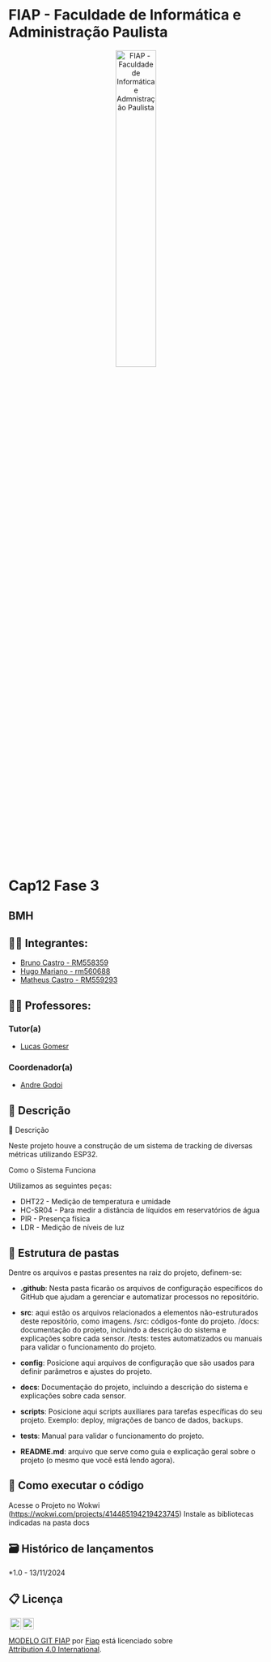 # FIAP - Faculdade de Informática e Administração Paulista

<p align="center">
<a href= "https://www.fiap.com.br/"><img src="assets/logo-fiap.png" alt="FIAP - Faculdade de Informática e Admnistração Paulista" border="0" width=40% height=40%></a>
</p>

<br>

# Cap12 Fase 3

## BMH

## 👨‍🎓 Integrantes: 
- <a href="https://www.linkedin.com/in/bruno-castro-dias/">Bruno Castro - RM558359</a>
- <a href="https://www.linkedin.com/in/hugomariano191628150/">Hugo Mariano - rm560688</a>
- <a href="https://www.linkedin.com/in/matheus-castro-63644b224/">Matheus Castro - RM559293</a> 


## 👩‍🏫 Professores:
### Tutor(a) 
- <a href="https://www.linkedin.com/in/lucas-gomes-moreira-15a8452a/">Lucas Gomesr</a>
### Coordenador(a)
- <a href="https://www.linkedin.com/in/profandregodoi/">Andre Godoi</a>


## 📜 Descrição

📜 Descrição

 Neste projeto houve a construção de um sistema de tracking de diversas métricas utilizando ESP32.

Como o Sistema Funciona

Utilizamos as seguintes peças:
- DHT22 - Medição de temperatura e umidade
- HC-SR04 - Para medir a distância de líquidos em reservatórios de água
- PIR - Presença física
- LDR - Medição de níveis de luz



## 📁 Estrutura de pastas

Dentre os arquivos e pastas presentes na raiz do projeto, definem-se:

- <b>.github</b>: Nesta pasta ficarão os arquivos de configuração específicos do GitHub que ajudam a gerenciar e automatizar processos no repositório.

- <b>src</b>: aqui estão os arquivos relacionados a elementos não-estruturados deste repositório, como imagens.
/src: códigos-fonte do projeto.
/docs: documentação do projeto, incluindo a descrição do sistema e explicações sobre cada sensor.
/tests: testes automatizados ou manuais para validar o funcionamento do projeto.
- <b>config</b>: Posicione aqui arquivos de configuração que são usados para definir parâmetros e ajustes do projeto.

- <b>docs</b>: Documentação do projeto, incluindo a descrição do sistema e explicações sobre cada sensor.

- <b>scripts</b>: Posicione aqui scripts auxiliares para tarefas específicas do seu projeto. Exemplo: deploy, migrações de banco de dados, backups.

- <b>tests</b>: Manual para validar o funcionamento do projeto.

- <b>README.md</b>: arquivo que serve como guia e explicação geral sobre o projeto (o mesmo que você está lendo agora).

## 🔧 Como executar o código

Acesse o Projeto no Wokwi (https://wokwi.com/projects/414485194219423745)
Instale as bibliotecas indicadas na pasta docs



## 🗃 Histórico de lançamentos

*1.0 - 13/11/2024

## 📋 Licença

<img style="height:22px!important;margin-left:3px;vertical-align:text-bottom;" src="https://mirrors.creativecommons.org/presskit/icons/cc.svg?ref=chooser-v1"><img style="height:22px!important;margin-left:3px;vertical-align:text-bottom;" src="https://mirrors.creativecommons.org/presskit/icons/by.svg?ref=chooser-v1"><p xmlns:cc="http://creativecommons.org/ns#" xmlns:dct="http://purl.org/dc/terms/"><a property="dct:title" rel="cc:attributionURL" href="https://github.com/agodoi/template">MODELO GIT FIAP</a> por <a rel="cc:attributionURL dct:creator" property="cc:attributionName" href="https://fiap.com.br">Fiap</a> está licenciado sobre <a href="http://creativecommons.org/licenses/by/4.0/?ref=chooser-v1" target="_blank" rel="license noopener noreferrer" style="display:inline-block;">Attribution 4.0 International</a>.</p>
